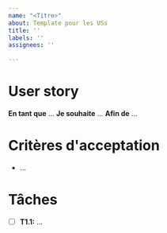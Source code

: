 ```yaml
---
name: "<Titre>"
about: Template pour les USs
title: ''
labels: ''
assignees: ''

---
```


# User story

**En tant que** ...
**Je souhaite** ...
**Afin de** ...

# Critères d'acceptation
- ...
<!-- ... -->

# Tâches

- [ ] **T1.1:** ...
<!-- ... -->
